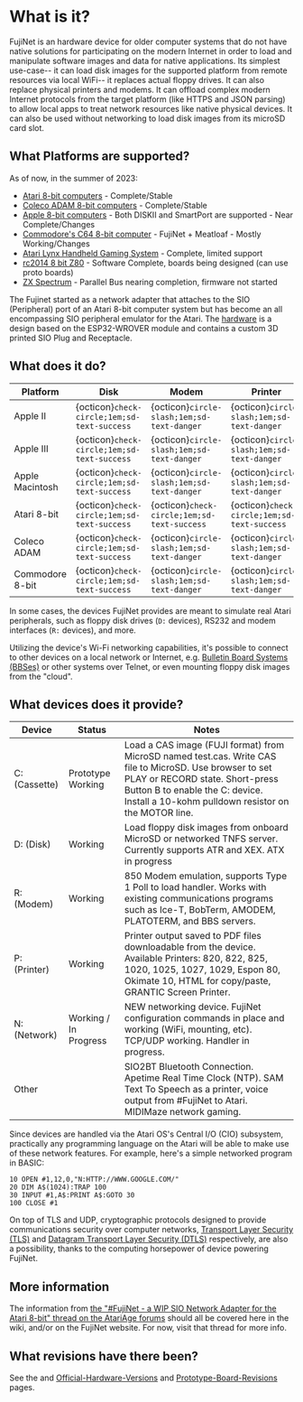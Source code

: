 # What is it?

FujiNet is an hardware device for older computer systems that do not have native solutions for participating on the modern Internet in order to load and manipulate software images and data for native applications. Its simplest use-case-- it can load disk images for the supported platform from remote resources via local WiFi-- it replaces actual floppy drives. It can also replace physical printers and modems. It can offload complex modern Internet protocols from the target platform (like HTTPS and JSON parsing) to allow local apps to treat network resources like native physical devices. It can also be used without networking to load disk images from its microSD card slot.

## What Platforms are supported?
As of now, in the summer of 2023:

* [Atari 8-bit computers](https://en.wikipedia.org/wiki/Atari_8-bit_family) - Complete/Stable
* [Coleco ADAM 8-bit computers](https://en.wikipedia.org/wiki/Coleco_Adam) - Complete/Stable
* [Apple 8-bit computers](https://en.wikipedia.org/wiki/Apple_II_series) - Both DISKII and SmartPort are supported - Near Complete/Changes
* [Commodore's C64 8-bit computer](https://en.wikipedia.org/wiki/Commodore_64) - FujiNet + Meatloaf - Mostly Working/Changes
* [Atari Lynx Handheld Gaming System](https://en.wikipedia.org/wiki/Atari_Lynx) - Complete, limited support
* [rc2014 8 bit Z80](https://rc2014.co.uk/) - Software Complete, boards being designed (can use proto boards)
* [ZX Spectrum](https://en.wikipedia.org/wiki/ZX_Spectrum) - Parallel Bus nearing completion, firmware not started


The Fujinet started as a network adapter that attaches to the SIO (Peripheral) port of an Atari 8-bit computer system but has become an all encompassing SIO peripheral emulator for the Atari. The [hardware](Official-Hardware-Versions) is a design based on the ESP32-WROVER module and contains a custom 3D printed SIO Plug and Receptacle.

## What does it do?

| Platform        | Disk                    | Modem                   | Printer                 |
|-----------------|-------------------------|-------------------------|-------------------------|
| Apple II        | {octicon}`check-circle;1em;sd-text-success` | {octicon}`circle-slash;1em;sd-text-danger` | {octicon}`circle-slash;1em;sd-text-danger` |
| Apple III       | {octicon}`check-circle;1em;sd-text-success` | {octicon}`circle-slash;1em;sd-text-danger` | {octicon}`circle-slash;1em;sd-text-danger` |
| Apple Macintosh | {octicon}`check-circle;1em;sd-text-success` | {octicon}`circle-slash;1em;sd-text-danger` | {octicon}`circle-slash;1em;sd-text-danger` |
| Atari 8-bit     | {octicon}`check-circle;1em;sd-text-success` | {octicon}`check-circle;1em;sd-text-success` | {octicon}`check-circle;1em;sd-text-success` |
| Coleco ADAM     | {octicon}`check-circle;1em;sd-text-success` | {octicon}`circle-slash;1em;sd-text-danger` | {octicon}`circle-slash;1em;sd-text-danger` |
| Commodore 8-bit | {octicon}`check-circle;1em;sd-text-success` | {octicon}`circle-slash;1em;sd-text-danger` | {octicon}`circle-slash;1em;sd-text-danger` |

In some cases, the devices FujiNet provides are meant to simulate real Atari peripherals, such as floppy disk drives (`D:` devices), RS232 and modem interfaces (`R:` devices), and more.

Utilizing the device's Wi-Fi networking capabilities, it's possible to connect to other devices on a local network or Internet, e.g. [Bulletin Board Systems (BBSes)](https://en.wikipedia.org/wiki/Bulletin_board_system) or other systems over Telnet, or even mounting floppy disk images from the "cloud".

## What devices does it provide?

| Device        | Status                | Notes                                                                                                                                                                                                                                |
|---------------|-----------------------|--------------------------------------------------------------------------------------------------------------------------------------------------------------------------------------------------------------------------------------|
| C: (Cassette) | Prototype Working     | Load a CAS image (FUJI format) from MicroSD named test.cas. Write CAS file to MicroSD. Use browser to set PLAY or RECORD state. Short-press Button B to enable the C: device. Install a 10-kohm pulldown resistor on the MOTOR line. |
| D: (Disk)     | Working               | Load floppy disk images from onboard MicroSD or networked TNFS server. Currently supports ATR and XEX. ATX in progress                                                                                                               |
| R: (Modem)    | Working               | 850 Modem emulation, supports Type 1 Poll to load handler. Works with existing communications programs such as Ice-T, BobTerm, AMODEM, PLATOTERM, and BBS servers.                                                                   |
| P: (Printer)  | Working               | Printer output saved to PDF files downloadable from the device. Available Printers: 820, 822, 825, 1020, 1025, 1027, 1029, Espon 80, Okimate 10, HTML for copy/paste, GRANTIC Screen Printer.                                        |
| N: (Network)  | Working / In Progress | NEW networking device. FujiNet configuration commands in place and working (WiFi, mounting, etc). TCP/UDP working. Handler in progress.                                                                                              |
| Other         |                       | SIO2BT Bluetooth Connection. Apetime Real Time Clock (NTP). SAM Text To Speech as a printer, voice output from #FujiNet to Atari. MIDIMaze network gaming.                                                                           |


Since devices are handled via the Atari OS's Central I/O (CIO) subsystem, practically any programming language on the Atari will be able to make use of these network features. For example, here's a simple networked program in BASIC:

```basic
10 OPEN #1,12,0,"N:HTTP://WWW.GOOGLE.COM/"
20 DIM A$(1024):TRAP 100
30 INPUT #1,A$:PRINT A$:GOTO 30
100 CLOSE #1
```

On top of TLS and UDP, cryptographic protocols designed to provide communications security over computer networks, [Transport Layer Security (TLS)](https://en.wikipedia.org/wiki/Transport_Layer_Security) and [Datagram Transport Layer Security (DTLS)](https://en.wikipedia.org/wiki/Datagram_Transport_Layer_Security) respectively, are also a possibility, thanks to the computing horsepower of device powering FujiNet.

## More information

The information from [the "#FujiNet - a WIP SIO Network Adapter for the Atari 8-bit" thread on the AtariAge forums](https://atariage.com/forums/topic/298720-fujinet-a-wip-sio-network-adapter-for-the-atari-8-bit/) should all be covered here in the wiki, and/or on the FujiNet website.  For now, visit that thread for more info.

## What revisions have there been?
See the and [Official-Hardware-Versions](Official-Hardware-Versions) and [Prototype-Board-Revisions](Prototype-Board-Revisions) pages.